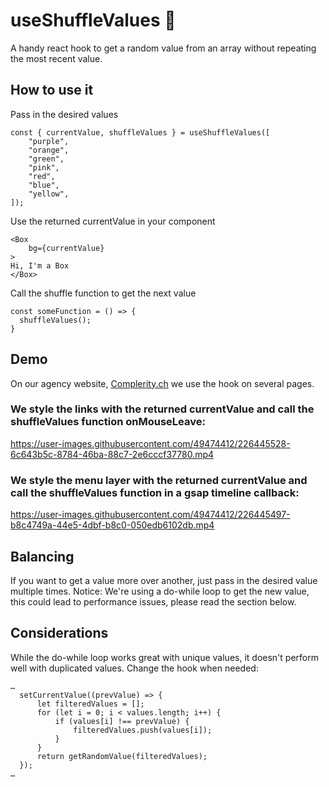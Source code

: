 # useShuffleValues 🎲
A handy react hook to get a random value from an array without repeating the most recent value.

## How to use it
Pass in the desired values
```tsx
const { currentValue, shuffleValues } = useShuffleValues([
    "purple",
    "orange",
    "green",
    "pink",
    "red",
    "blue",
    "yellow",
]);
```
Use the returned currentValue in your component
```tsx
<Box
    bg={currentValue}
>
Hi, I'm a Box
</Box>
```
Call the shuffle function to get the next value
```tsx
const someFunction = () => {
  shuffleValues();
}
```
## Demo
On our agency website, [Complerity.ch](https://complerity.ch/) we use the hook on several pages.

### We style the links with the returned currentValue and call the shuffleValues function onMouseLeave:


https://user-images.githubusercontent.com/49474412/226445528-6c643b5c-8784-46ba-88c7-2e6cccf37780.mp4



### We style the menu layer with the returned currentValue and call the shuffleValues function in a gsap timeline callback:


https://user-images.githubusercontent.com/49474412/226445497-b8c4749a-44e5-4dbf-b8c0-050edb6102db.mp4



## Balancing
If you want to get a value more over another, just pass in the desired value multiple times.
Notice: We're using a do-while loop to get the new value, this could lead to performance issues, please read the section below.

## Considerations
While the do-while loop works great with unique values, it doesn't perform well with duplicated values.
Change the hook when needed:
```tsx
…
  setCurrentValue((prevValue) => {
      let filteredValues = [];
      for (let i = 0; i < values.length; i++) {
          if (values[i] !== prevValue) {
              filteredValues.push(values[i]);
          }
      }
      return getRandomValue(filteredValues);
  });
…
```
